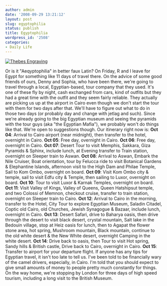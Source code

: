 ```yaml
---
author: admin
date: '2008-09-29 13:21:12'
layout: post
slug: egyptophilia
status: publish
title: Egyptophilia
wordpress_id: '2508'
categories:
- Daily Life
---
```


[![Thebes
Engraving](http://farm4.static.flickr.com/3135/2899154539_2e40a9f80f.jpg)](http://www.flickr.com/photos/albill/2899154539/ "Thebes Engraving by albill, on Flickr")

Or is it "Aeqyptophilia" in better faux Latin? On Friday, R and I leave
for Egypt for something like 11 days of travel there. On the advice of
some good friends of ours, Denny and Sophia, who have been there, we're
going to travel through a local, Egyptian-based, tour company that they
used. It's one of these fly by night, cash exchanged from cars, kind of
outfits but they had a great time with the outfit and they seem fairly
reliable. They actually are picking us up at the airport in Cairo even
though we don't start the tour with them for two days after that. We'll
have to figure out what to do in those two days (or probably day and
change with jetlag and such). Since we're already going to the big
Egyptian museum and seeing the pyramids with the tour guys (aka "the
Egyptian Mafia"), we probably won't do things like that. We're open to
suggestions though. Our itinerary right now is: **Oct 04**: Arrival to
Cairo airport (near midnight), then transfer to the hotel, overnight in
Cairo. **Oct 05**: Free day, overnight in Cairo. **Oct 06**: Free day,
overnight in Cairo. **Oct 07**: Desert Tour to visit Memphis, Sakkara,
Giza Pyramids & Sphinx, include lunch, at Evening transfer to Train
station, overnight on Sleeper train to Aswan. **Oct 08**: Arrival to
Aswan, Embark the Nile Cruiser, Boat orientation, tour by Felucca ride
to visit Botanical Gardens & Elephantine Islands, afternoon visit to the
High Dam and Philae Temple, Sail to Kom Ombo, overnight on board. **Oct
09**: Visit Kom Ombo city & temple, sail to visit Edfu city & Temple,
then sailing to Luxor, overnight on board. **Oct 10**: Tour to visit
Luxor & Karnak Temples, overnight on board. **Oct 11**: Visit Valley of
Kings, Valley of Queens, Queen Hatshipsut temple, and two Colossi of
Memnon, checkout cruise, transfer to train station, overnight on Sleeper
train to Cairo. **Oct 12**: Arrival to Cairo in the morning, transfer to
the Hotel, City Tour to explore Egyptian Museum, Saladin Citadel, Coptic
old Cairo, old Churches, Jewish Synagogue & Bazaar, include lunch,
overnight in Cairo. **Oct 13**: Desert Safari, drive to Baharya oasis,
then drive through the desert to visit black desert, crystal mountain,
Salt lake in the Bedouin village, stop at Heiz oasis for lunch, then to
Agapat the flower stone area, hot spring, Mushroom mountain, Black
mountain, continue to the old white desert & the New White desert,
overnight Camping in the white desert. **Oct 14**: Drive back to oasis,
then Tour to visit Hot spring, Sandy hills & British castle, Drive back
to Cairo, overnight in Cairo. **Oct 15**: Transfer to airport for your
departure flight. If anyone has any tips for Egyptian travel, it isn't
too late to tell us. I've been told to be financially wary of the camel
drivers, especially, in Cairo. I'm told that you should expect to give
small amounts of money to people pretty much constantly for things. On
the way home, we're stopping by London for three days of high speed
tourism, including a long visit to the British Museum.
